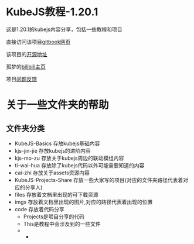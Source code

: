 # KubeJS教程-1.20.1
这是1.20.1的kubejs内容分享，包括一些教程和项目

直接访问该项目[gitbook网页](https://gumeng.gitbook.io/kubejs-jiao-cheng-1.20.1)

该项目的[开源地址](https://gitee.com/gumengmengs/kubejs-course)

孤梦的[bilibili主页](https://space.bilibili.com/16632546)

项目[问题反馈](https://gitee.com/gumengmengs/kubejs-course/issues/new/choose)

# 关于一些文件夹的帮助
## 文件夹分类
* KubeJS-Basics 存放kubejs基础内容
* kjs-jin-jie 存放kubejs的进阶内容
* kjs-mo-zu 存放关于kubejs周边的联动模组内容
* ti-wai-hua 存放除了kubejs代码以外可能需要知道的内容
* cai-zhi 存放关于assets资源内容
* KubeJS-Projects-Share 存放一些大家写的项目(对应的文件夹路径代表着对应的分享人)
* files 存放着文档里出现的可下载资源
* imgs 存放着文档里出现的图片,对应的路径代表着出现的位置
* code 存放着代码分享
  * Projects是项目分享的代码
  * This是教程中会涉及到的一些文件
  * -